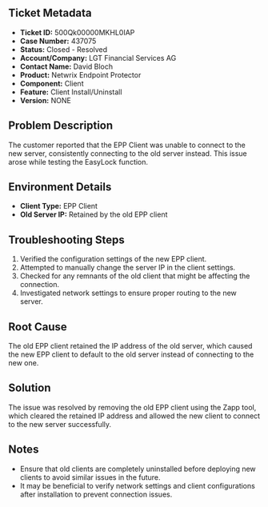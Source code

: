 ## Ticket Metadata
- **Ticket ID:** 500Qk00000MKHL0IAP
- **Case Number:** 437075
- **Status:** Closed - Resolved
- **Account/Company:** LGT Financial Services AG
- **Contact Name:** David Bloch
- **Product:** Netwrix Endpoint Protector
- **Component:** Client
- **Feature:** Client Install/Uninstall
- **Version:** NONE

## Problem Description
The customer reported that the EPP Client was unable to connect to the new server, consistently connecting to the old server instead. This issue arose while testing the EasyLock function.

## Environment Details
- **Client Type:** EPP Client
- **Old Server IP:** Retained by the old EPP client

## Troubleshooting Steps
1. Verified the configuration settings of the new EPP client.
2. Attempted to manually change the server IP in the client settings.
3. Checked for any remnants of the old client that might be affecting the connection.
4. Investigated network settings to ensure proper routing to the new server.

## Root Cause
The old EPP client retained the IP address of the old server, which caused the new EPP client to default to the old server instead of connecting to the new one.

## Solution
The issue was resolved by removing the old EPP client using the Zapp tool, which cleared the retained IP address and allowed the new client to connect to the new server successfully.

## Notes
- Ensure that old clients are completely uninstalled before deploying new clients to avoid similar issues in the future.
- It may be beneficial to verify network settings and client configurations after installation to prevent connection issues.